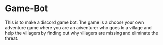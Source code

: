 # Game-Bot
 This is to make a discord game bot.
 The game is a choose your own adventure game where you are an adventurer who goes to a village and help the villagers by finding out why villagers are missing and eliminate the threat.
